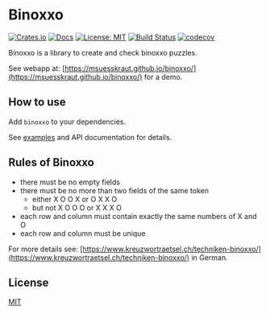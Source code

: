 # Binoxxo

[![Crates.io](https://img.shields.io/crates/v/binoxxo.svg)](https://crates.io/crates/binoxxo)
[![Docs](https://docs.rs/binoxxo/badge.svg)](https://docs.rs/binoxxo)
[![License: MIT](https://img.shields.io/badge/License-MIT-yellow.svg)](License.md)
[![Build Status](https://travis-ci.org/msuesskraut/Binoxxo.svg?branch=master)](https://travis-ci.org/msuesskraut/Binoxxo)
[![codecov](https://codecov.io/gh/msuesskraut/Binoxxo/branch/master/graph/badge.svg)](https://codecov.io/gh/msuesskraut/Binoxxo)

Binoxxo is a library to create and check binoxxo puzzles.

See webapp at: [https://msuesskraut.github.io/binoxxo/](https://msuesskraut.github.io/binoxxo/) for a demo.

## How to use

Add `binoxxo` to your dependencies.

See [examples](https://github.com/msuesskraut/Binoxxo/tree/master/examples)
and API documentation for details.

## Rules of Binoxxo

* there must be no empty fields
* there must be no more than two fields of the same token
  * either X O O X or O X X O
  * but not X O O O or X X X O
* each row and column must contain exactly the same numbers of X and O
* each row and column must be unique

For more details see:
[https://www.kreuzwortraetsel.ch/techniken-binoxxo/](https://www.kreuzwortraetsel.ch/techniken-binoxxo/)
in German.

## License

[MIT](License.md)
